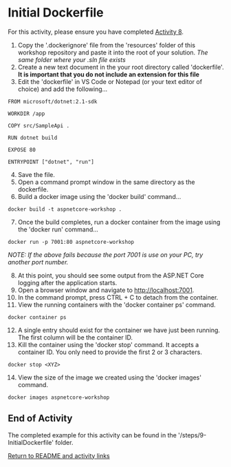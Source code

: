 
# Initial Dockerfile

For this activity, please ensure you have completed [Activity 8](8-Logging.md).

1. Copy the '.dockerignore' file from the 'resources' folder of this workshop repository and paste it into the root of your solution. *The same folder where your .sln file exists*
2. Create a new text document in the your root directory called 'dockerfile'. **It is important that you do not include an extension for this file**
3. Edit the 'dockerfile' in VS Code or Notepad (or your text editor of choice) and add the following...

```
FROM microsoft/dotnet:2.1-sdk

WORKDIR /app

COPY src/SampleApi .

RUN dotnet build

EXPOSE 80

ENTRYPOINT ["dotnet", "run"]
```

4. Save the file.
5. Open a command prompt window in the same directory as the dockerfile.
6. Build a docker image using the 'docker build' command...


```
docker build -t aspnetcore-workshop .
```

7. Once the build completes, run a docker container from the image using the 'docker run' command...


```
docker run -p 7001:80 aspnetcore-workshop
```
*NOTE: If the above fails because the port 7001 is use on your PC, try another port number.*

8. At this point, you should see some output from the ASP.NET Core logging after the application starts.
9. Open a browser window and navigate to [http://localhost:7001](http://localhost:7001/).
10. In the command prompt, press CTRL + C to detach from the container.
11. View the running containers with the 'docker container ps' command.


```
docker container ps
```

12. A single entry should exist for the container we have just been running. The first column will be the container ID.
13. Kill the container using the 'docker stop' command. It accepts a container ID. You only need to provide the first 2 or 3 characters.

```
docker stop <XYZ>
```

14. View the size of the image we created using the 'docker images' command.

```
docker images aspnetcore-workshop
```

## End of Activity

The completed example for this activity can be found in the '/steps/9-InitialDockerfile' folder.

[Return to README and activity links](../README.md)